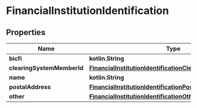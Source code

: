 
# FinancialInstitutionIdentification

## Properties
Name | Type | Description | Notes
------------ | ------------- | ------------- | -------------
**bicfi** | **kotlin.String** |  |  [optional]
**clearingSystemMemberId** | [**FinancialInstitutionIdentificationClearingSystemMemberId**](FinancialInstitutionIdentificationClearingSystemMemberId.md) |  |  [optional]
**name** | **kotlin.String** |  |  [optional]
**postalAddress** | [**FinancialInstitutionIdentificationPostalAddress**](FinancialInstitutionIdentificationPostalAddress.md) |  |  [optional]
**other** | [**FinancialInstitutionIdentificationOther**](FinancialInstitutionIdentificationOther.md) |  |  [optional]



